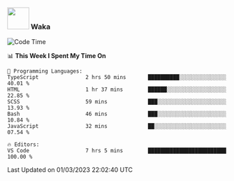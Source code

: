 ### <img src="https://media.giphy.com/media/VgCDAzcKvsR6OM0uWg/giphy.gif" width="50"> Waka

  <!--START_SECTION:waka-->
![Code Time](http://img.shields.io/badge/Code%20Time-1%2C294%20hrs%2012%20mins-blue)

📊 **This Week I Spent My Time On** 

```text
💬 Programming Languages: 
TypeScript               2 hrs 50 mins       ██████████░░░░░░░░░░░░░░░   40.01 % 
HTML                     1 hr 37 mins        ██████░░░░░░░░░░░░░░░░░░░   22.85 % 
SCSS                     59 mins             ███░░░░░░░░░░░░░░░░░░░░░░   13.93 % 
Bash                     46 mins             ███░░░░░░░░░░░░░░░░░░░░░░   10.84 % 
JavaScript               32 mins             ██░░░░░░░░░░░░░░░░░░░░░░░   07.54 % 

🔥 Editors: 
VS Code                  7 hrs 5 mins        █████████████████████████   100.00 % 
```


 Last Updated on 01/03/2023 22:02:40 UTC
<!--END_SECTION:waka-->
